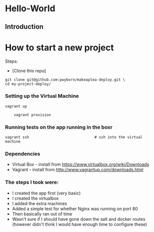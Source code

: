 # Hello-World


## Introduction
# How to start a new project

Steps:

  - [Clone this repo]

```
git clone git@github.com:pwyborn/makeaplea-deploy.git \
cd my-project-deploy/
```


### Setting up the Virtual Machine

	vagrant up

        vagrant provision

### Running tests on the app running in the boxr

	vagrant ssh 			                 # ssh into the virtual machine


### Dependencies
* Virtual Box  - install from https://www.virtualbox.org/wiki/Downloads
* Vagrant - install from http://www.vagrantup.com/downloads.html

### The steps I took were:
* I created the app first (very basic)
* I created the virtualbox
* I added the extra machines
* Added a simple test for whether Nginx was running on port 80
* Then basically ran out of time
* Wasn't sure if I should have gone down the salt and docker routes (however didn't think I would have enough time to configure these)
